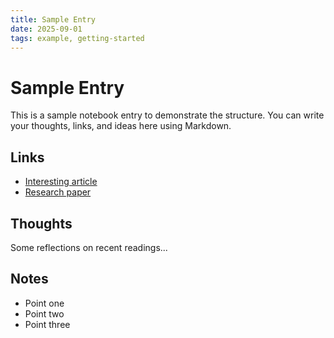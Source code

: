 ```yaml
---
title: Sample Entry
date: 2025-09-01
tags: example, getting-started
---
```


# Sample Entry

This is a sample notebook entry to demonstrate the structure. You can write your thoughts, links, and ideas here using Markdown.

## Links
- [Interesting article](https://example.com)
- [Research paper](https://example.com)

## Thoughts
Some reflections on recent readings...

## Notes
- Point one
- Point two
- Point three